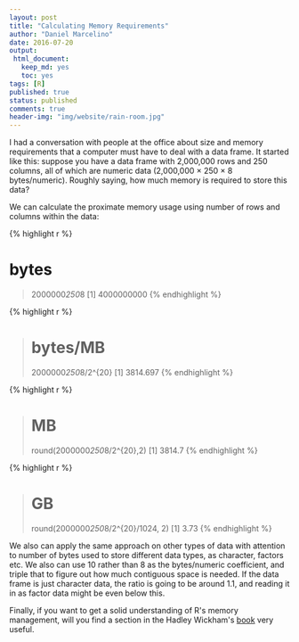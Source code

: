 ```yaml
---
layout: post
title: "Calculating Memory Requirements"
author: "Daniel Marcelino"
date: 2016-07-20
output:
 html_document: 
   keep_md: yes
   toc: yes
tags: [R]
published: true
status: published
comments: true
header-img: "img/website/rain-room.jpg"
---
```


I had a conversation with people at the office about size and memory requirements that a computer must have to deal with a data frame. It started like this: suppose you have a data frame with 2,000,000 rows and 250 columns, all of which are numeric data  (2,000,000 × 250 × 8 bytes/numeric). Roughly saying, how much memory is required to store this data?

We can calculate the proximate memory usage using number of rows and columns within the data:

{% highlight r %}
# bytes
> 2000000*250*8 
[1] 4000000000
{% endhighlight %}



{% highlight r %}
> # bytes/MB
> 2000000*250*8/2^{20}
[1] 3814.697
{% endhighlight %}


{% highlight r %}
> # MB
> round(2000000*250*8/2^{20},2)
[1] 3814.7
{% endhighlight %}


{% highlight r %}
> # GB
> round(2000000*250*8/2^{20}/1024, 2)
[1] 3.73
{% endhighlight %}

We also can apply the same approach on other types of data with attention to number of bytes used to store different data types, as character, factors etc. We also can use 10 rather than 8 as the bytes/numeric coefficient, and triple that to figure out how much contiguous space is needed. If the data frame is just character data, the ratio is going to be around 1.1, and reading it in as factor data might be even below this. 

Finally, if you want to get a solid understanding of R's memory management, will you find a section in the Hadley Wickham's [book](http://adv-r.had.co.nz/memory.html) very useful.
